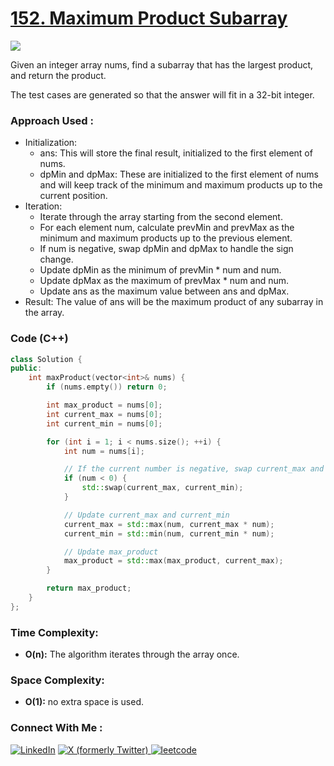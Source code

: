# [152. Maximum Product Subarray](https://leetcode.com/problems/maximum-product-subarray/description/)

![](https://badgen.net/badge/Level/Medium/yellow)

Given an integer array nums, find a 
subarray that has the largest product, and return the product.

The test cases are generated so that the answer will fit in a 32-bit integer.

### Approach Used :

-   Initialization:
    -   ans: This will store the final result, initialized to the first element of nums.
    -   dpMin and dpMax: These are initialized to the first element of nums and will keep track of the minimum and maximum products up to the current position.
-   Iteration:
    -   Iterate through the array starting from the second element.
    -   For each element num, calculate prevMin and prevMax as the minimum and maximum products up to the previous element.
    -   If num is negative, swap dpMin and dpMax to handle the sign change.
    -   Update dpMin as the minimum of prevMin * num and num.
    -   Update dpMax as the maximum of prevMax * num and num.
    -   Update ans as the maximum value between ans and dpMax.
-   Result: The value of ans will be the maximum product of any subarray in the array.


### Code (C++)

```cpp
class Solution {
public:
    int maxProduct(vector<int>& nums) {
        if (nums.empty()) return 0;

        int max_product = nums[0];
        int current_max = nums[0];
        int current_min = nums[0];

        for (int i = 1; i < nums.size(); ++i) {
            int num = nums[i];

            // If the current number is negative, swap current_max and current_min
            if (num < 0) {
                std::swap(current_max, current_min);
            }

            // Update current_max and current_min
            current_max = std::max(num, current_max * num);
            current_min = std::min(num, current_min * num);

            // Update max_product
            max_product = std::max(max_product, current_max);
        }

        return max_product;
    }
};


```

### Time Complexity:
- **O(n):** The algorithm iterates through the array once.

### Space Complexity:
- **O(1):** no extra space is used.


### Connect With Me : 

<a href="https://www.linkedin.com/in/shivam-ray-b4306524a/" target="_blank"><img src="https://img.shields.io/badge/LinkedIn-0077B5?style=for-the-badge&logo=linkedin&logoColor=white" alt="LinkedIn"></a>
<a href="https://x.com/rai_shivam11/" target="_blank"><img src="https://img.shields.io/badge/Twitter-1DA1F2?style=for-the-badge&logo=twitter&logoColor=white" alt="X (formerly Twitter)">
</a>
<a href="https://leetcode.com/u/shrunited0702/" target="_blank"><img src="https://img.shields.io/badge/LeetCode-000000?style=for-the-badge&logo=LeetCode&logoColor=#d16c06" alt="leetcode">
</a>